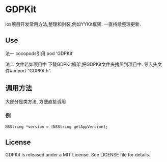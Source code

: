 # GDPKit

ios项目开发常用方法,整理和封装,例如YYKit框架.
一直持续整理更新.


## Use
法一 cocopods引用
pod 'GDPKit'

法二 文件若如项目中
下载GDPKit框架,把GDPKit文件夹拷贝到项目中.
导入头文件#import "GDPKit.h".

## 调用方法
大部分是类方法, 方便直接调用

### 例
```
NSString *version = [NSString getAppVersion];
```

## License

GDPKit is released under a MIT License. See LICENSE file for details.
